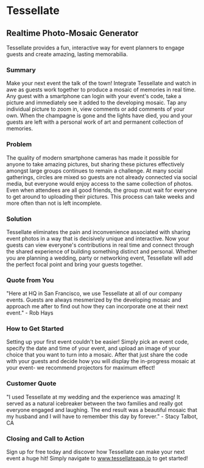 # Tessellate #
 
## Realtime Photo-Mosaic Generator ##
Tessellate provides a fun, interactive way for event planners to engage guests and create amazing, lasting memorabilia.

### Summary ###
Make your next event the talk of the town! Integrate Tessellate and watch in awe as guests work together to produce a mosaic of memories in real time. Any guest with a smartphone can login with your event's code, take a picture and immediately see it added to the developing mosaic. Tap any individual picture to zoom in, view comments or add comments of your own. When the champagne is gone and the lights have died, you and your guests are left with a personal work of art and permanent collection of memories. 

### Problem ###
The quality of modern smartphone cameras has made it possible for anyone to take amazing pictures, but sharing these pictures effectively amongst large groups continues to remain a challenge. At many social gatherings, circles are mixed so guests are not already connected via social media, but everyone would enjoy access to the same collection of photos. Even when attendees are all good friends, the group must wait for everyone to get around to uploading their pictures. This process can take weeks and more often than not is left incomplete.

### Solution ###
Tessellate eliminates the pain and inconvenience associated with sharing event photos in a way that is decisively unique and interactive. Now your guests can view everyone's contributions in real time and connect through the shared experience of building something distinct and personal. Whether you are planning a wedding, party or networking event, Tessellate will add the perfect focal point and bring your guests together.

### Quote from You ###
"Here at HQ in San Francisco, we use Tessellate at all of our company events. Guests are always mesmerized by the developing mosaic and approach me after to find out how they can incorporate one at their next event." - Rob Hays

### How to Get Started ###
Setting up your first event couldn't be easier! Simply pick an event code, specify the date and time of your event, and upload an image of your choice that you want to turn into a mosaic. After that just share the code with your guests and decide how you will display the in-progress mosaic at your event- we recommend projectors for maximum effect!

### Customer Quote ###
"I used Tessellate at my wedding and the experience was amazing! It served as a natural icebreaker between the two families and really got everyone engaged and laughing. The end result was a beautiful mosaic that my husband and I will have to remember this day by forever." - Stacy Talbot, CA

### Closing and Call to Action ###
Sign up for free today and discover how Tessellate can make your next event a huge hit! Simply navigate to www.tessellateapp.io to get started!

